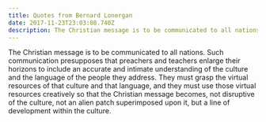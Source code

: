 ```yaml
---
title: Quotes from Bernard Lonergan
date: 2017-11-23T23:03:08.740Z
description: The Christian message is to be communicated to all nations.
---
```

The Christian message is to be communicated to all nations. Such communication presupposes that preachers and teachers enlarge their horizons to include an accurate and intimate understanding of the culture and the language of the people they address. They must grasp the virtual resources of that culture and that language, and they must use those virtual resources creatively so that the Christian message becomes, not disruptive of the culture, not an alien patch superimposed upon it, but a line of development within the culture.

